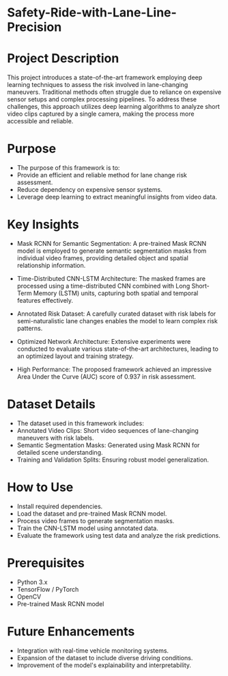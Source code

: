 # Safety-Ride-with-Lane-Line-Precision

# Project Description

This project introduces a state-of-the-art framework employing deep learning techniques to assess the risk involved in lane-changing maneuvers. Traditional methods often struggle due to reliance on expensive sensor setups and complex processing pipelines. To address these challenges, this approach utilizes deep learning algorithms to analyze short video clips captured by a single camera, making the process more accessible and reliable.

# Purpose

- The purpose of this framework is to:
- Provide an efficient and reliable method for lane change risk assessment.
- Reduce dependency on expensive sensor systems.
- Leverage deep learning to extract meaningful insights from video data.

# Key Insights

- Mask RCNN for Semantic Segmentation: A pre-trained Mask RCNN model is employed to generate semantic segmentation masks from individual video frames, providing detailed object and spatial relationship information.

- Time-Distributed CNN-LSTM Architecture: The masked frames are processed using a time-distributed CNN combined with Long Short-Term Memory (LSTM) units, capturing both spatial and temporal features effectively.

- Annotated Risk Dataset: A carefully curated dataset with risk labels for semi-naturalistic lane changes enables the model to learn complex risk patterns.

- Optimized Network Architecture: Extensive experiments were conducted to evaluate various state-of-the-art architectures, leading to an optimized layout and training strategy.

- High Performance: The proposed framework achieved an impressive Area Under the Curve (AUC) score of 0.937 in risk assessment.

# Dataset Details

- The dataset used in this framework includes:
- Annotated Video Clips: Short video sequences of lane-changing maneuvers with risk labels.
- Semantic Segmentation Masks: Generated using Mask RCNN for detailed scene understanding.
- Training and Validation Splits: Ensuring robust model generalization.

# How to Use

- Install required dependencies.
- Load the dataset and pre-trained Mask RCNN model.
- Process video frames to generate segmentation masks.
- Train the CNN-LSTM model using annotated data.
- Evaluate the framework using test data and analyze the risk predictions.

# Prerequisites

- Python 3.x
- TensorFlow / PyTorch
- OpenCV
- Pre-trained Mask RCNN model

# Future Enhancements

- Integration with real-time vehicle monitoring systems.
- Expansion of the dataset to include diverse driving conditions.
- Improvement of the model's explainability and interpretability.
